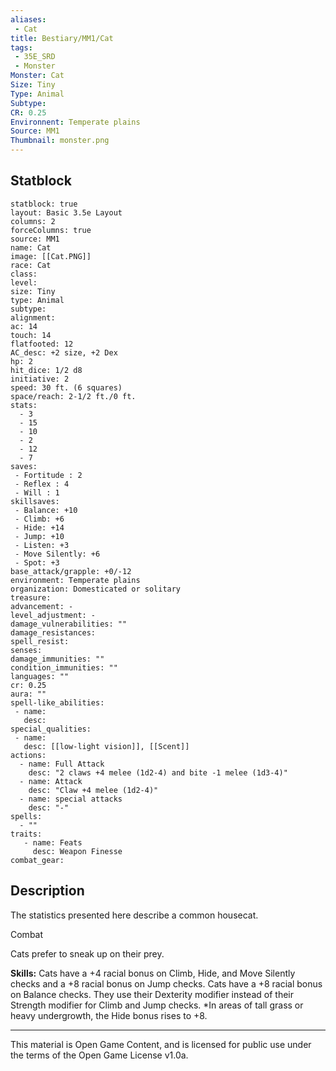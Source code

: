```yaml
---
aliases:
 - Cat
title: Bestiary/MM1/Cat
tags: 
 - 35E_SRD
 - Monster
Monster: Cat
Size: Tiny
Type: Animal
Subtype: 
CR: 0.25
Environnent: Temperate plains
Source: MM1
Thumbnail: monster.png
---
```


## Statblock

```statblock
statblock: true
layout: Basic 3.5e Layout
columns: 2
forceColumns: true
source: MM1 
name: Cat
image: [[Cat.PNG]]
race: Cat
class: 
level: 
size: Tiny
type: Animal
subtype: 
alignment: 
ac: 14
touch: 14
flatfooted: 12
AC_desc: +2 size, +2 Dex
hp: 2
hit_dice: 1/2 d8
initiative: 2
speed: 30 ft. (6 squares)
space/reach: 2-1/2 ft./0 ft.
stats:
  - 3
  - 15
  - 10
  - 2
  - 12
  - 7
saves:
 - Fortitude : 2
 - Reflex : 4
 - Will : 1
skillsaves:
 - Balance: +10
 - Climb: +6
 - Hide: +14
 - Jump: +10
 - Listen: +3
 - Move Silently: +6
 - Spot: +3
base_attack/grapple: +0/-12
environment: Temperate plains
organization: Domesticated or solitary
treasure: 
advancement: -
level_adjustment: -
damage_vulnerabilities: ""
damage_resistances: 
spell_resist: 
senses: 
damage_immunities: ""
condition_immunities: ""
languages: ""
cr: 0.25
aura: ""
spell-like_abilities:
 - name: 
   desc: 
special_qualities:
 - name:
   desc: [[low-light vision]], [[Scent]]
actions:
  - name: Full Attack
    desc: "2 claws +4 melee (1d2-4) and bite -1 melee (1d3-4)"
  - name: Attack
    desc: "Claw +4 melee (1d2-4)"
  - name: special attacks
    desc: "-"
spells:
  - ""
traits:
   - name: Feats
     desc: Weapon Finesse
combat_gear:  
```

## Description



The statistics presented here describe a common housecat.

Combat

Cats prefer to sneak up on their prey.


**Skills:** Cats have a +4 racial bonus on Climb, Hide, and Move Silently checks and a +8 racial bonus on Jump checks. Cats have a +8 racial bonus on Balance checks. They use their Dexterity modifier instead of their Strength modifier for Climb and Jump checks. *In areas of tall grass or heavy undergrowth, the Hide bonus rises to +8.

---

This material is Open Game Content, and is licensed for public use under the terms of the Open Game License v1.0a.
